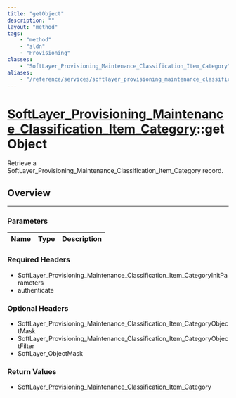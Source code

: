```yaml
---
title: "getObject"
description: ""
layout: "method"
tags:
    - "method"
    - "sldn"
    - "Provisioning"
classes:
    - "SoftLayer_Provisioning_Maintenance_Classification_Item_Category"
aliases:
    - "/reference/services/softlayer_provisioning_maintenance_classification_item_category/getObject"
---
```

# [SoftLayer_Provisioning_Maintenance_Classification_Item_Category](/reference/services/SoftLayer_Provisioning_Maintenance_Classification_Item_Category)::getObject


Retrieve a SoftLayer_Provisioning_Maintenance_Classification_Item_Category record.


## Overview 


-----

### Parameters 
|Name | Type | Description |
| --- | --- | --- |


### Required Headers
* SoftLayer_Provisioning_Maintenance_Classification_Item_CategoryInitParameters
* authenticate


### Optional Headers
* SoftLayer_Provisioning_Maintenance_Classification_Item_CategoryObjectMask
* SoftLayer_Provisioning_Maintenance_Classification_Item_CategoryObjectFilter
* SoftLayer_ObjectMask

### Return Values
* <a href='/reference/datatypes/SoftLayer_Provisioning_Maintenance_Classification_Item_Category'>SoftLayer_Provisioning_Maintenance_Classification_Item_Category </a>




